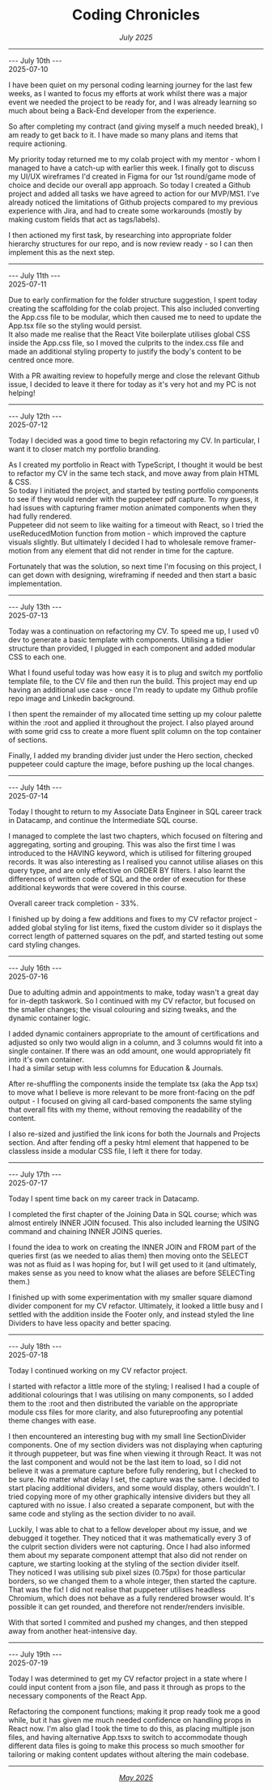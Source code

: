 <h1 align = "center"> Coding Chronicles </h1>
 <div align = "center"><i> July 2025 </i></div>

 ------------

--- July 10th ---  
2025-07-10

I have been quiet on my personal coding learning journey for the last few weeks, as I wanted to focus my efforts at work whilst there was a major event we needed the project to be ready for, and I was already learning so much about being a Back-End developer from the experience. 

So after completing my contract (and giving myself a much needed break), I am ready to get back to it. I have made so many plans and items that require actioning.  

My priority today returned me to my colab project with my mentor - whom I managed to have a catch-up with earlier this week. I finally got to discuss my UI/UX wireframes I'd created in Figma for our 1st round/game mode of choice and decide our overall app approach.
So today I created a Github project and added all tasks we have agreed to action for our MVP/MS1. 
I've already noticed the limitations of Github projects compared to my previous experience with Jira, and had to create some workarounds (mostly by making custom fields that act as tags/labels).  

I then actioned my first task, by researching into appropriate folder hierarchy structures for our repo, and is now review ready - so I can then implement this as the next step.  

------------

--- July 11th ---  
2025-07-11 

Due to early confirmation for the folder structure suggestion, I spent today creating the scaffolding for the colab project. This also included converting the App.css file to be modular, which then caused me to need to update the App.tsx file so the styling would persist.  
It also made me realise that the React Vite boilerplate utilises global CSS inside the App.css file, so I moved the culprits to the index.css file and made an additional styling property to justify the body's content to be centred once more.  

With a PR awaiting review to hopefully merge and close the relevant Github issue, I decided to leave it there for today as it's very hot and my PC is not helping! 

------------

--- July 12th ---  
2025-07-12  

Today I decided was a good time to begin refactoring my CV. In particular, I want it to closer match my portfolio branding.  

As I created my portfolio in React with TypeScript, I thought it would be best to refactor my CV in the same tech stack, and move away from plain HTML & CSS.  
So today I initiated the project, and started by testing portfolio components to see if they would render with the puppeteer pdf capture.  To my guess, it had issues with capturing framer motion animated components when they had fully rendered.  
Puppeteer did not seem to like waiting for a timeout with React, so I tried the useReducedMotion function from motion - which improved the capture visuals slightly. But ultimately I decided I had to wholesale remove framer-motion from any element that did not render in time for the capture.  

Fortunately that was the solution, so next time I'm focusing on this project, I can get down with designing, wireframing if needed and then start a basic implementation.  

------------

--- July 13th ---  
2025-07-13

Today was a continuation on refactoring my CV.  To speed me up, I used v0 dev to generate a basic template with components. Utilising a tidier structure than provided, I plugged in each component and added modular CSS to each one.  

What I found useful today was how easy it is to plug and switch my portfolio template file, to the CV file and then run the build.  This project may end up having an additional use case - once I'm ready to update my Github profile repo image and Linkedin background. 

I then spent the remainder of my allocated time setting up my colour palette within the :root and applied it throughout the project. I also played around with some grid css to create a more fluent split column on the top container of sections. 

Finally, I added my branding divider just under the Hero section, checked puppeteer could capture the image, before pushing up the local changes.

------------

--- July 14th ---  
2025-07-14

Today I thought to return to my Associate Data Engineer in SQL career track in Datacamp, and continue the Intermediate SQL course.

I managed to complete the last two chapters, which focused on filtering and aggregating, sorting and grouping. This was also the first time I was introduced to the HAVING keyword, which is utilised for filtering grouped records. It was also interesting as I realised you cannot utilise aliases on this query type, and are only effective on ORDER BY
filters.  I also learnt the differences of written code of SQL and the order of execution for these additional keywords that were covered in this course. 

Overall career track completion - 33%.  

I finished up by doing a few additions and fixes to my CV refactor project - added global styling for list items, fixed the custom divider so it displays the correct length of patterned squares on the pdf, and started testing out some card styling changes.  

------------

--- July 16th ---  
2025-07-16

Due to adulting admin and appointments to make, today wasn't a great day for in-depth taskwork.  So I continued with my CV refactor, but focused on the smaller changes; the visual colouring and sizing tweaks, and the dynamic container logic.  

I added dynamic containers appropriate to the amount of certifications and adjusted so only two would align in a column, and 3 columns would fit into a single container. If there was an odd amount, one would appropriately fit into it's own container.  
I had a similar setup with less columns for Education & Journals.  

After re-shuffling the components inside the template tsx (aka the App tsx) to move what I believe is more relevant to be more front-facing on the pdf output - I focused on giving all card-based components the same styling that overall fits with my theme, without removing the readability of the content.   

I also re-sized and justified the link icons for both the Journals and Projects section. And after fending off a pesky html element that happened to be classless inside a modular CSS file, I left it there for today.  

------------

--- July 17th ---  
2025-07-17

Today I spent time back on my career track in Datacamp.  

I completed the first chapter of the Joining Data in SQL course; which was almost entirely INNER JOIN focused. This also included learning the USING command and chaining INNER JOINS queries.  

I found the idea to work on creating the INNER JOIN and FROM part of the queries first (as we needed to alias them) then moving onto the SELECT was not as fluid as I was hoping for, but I will get used to it (and ultimately, makes sense as you need to know what the aliases are before SELECTing them.)   

I finished up with some experimentation with my smaller square diamond divider component for my CV refactor. Ultimately, it looked a little busy and I settled with the addition inside the Footer only, and instead styled the line Dividers to have less opacity and better spacing.  

------------

--- July 18th ---  
2025-07-18

Today I continued working on my CV refactor project.  

I started with refactor a little more of the styling; I realised I had a couple of additional colourings that I was utilising on many components, so I added them to the :root and then distributed the variable on the appropriate module css files for more clarity, and also futureproofing any potential theme changes with ease.  

I then encountered an interesting bug with my small line SectionDivider components.  One of my section dividers was not displaying when capturing it through puppeteer, but was fine when viewing it through React.   It was not the last component and would not be the last item to load, so I did not believe it was a premature capture before fully rendering, but I checked to be sure.  No matter what delay I set, the capture was the same. I decided to start placing additional dividers, and some would display, others wouldn't. I tried copying more of my other graphically intensive dividers but they all captured with no issue.  I also created a separate component, but with the same code and styling as the section divider to no avail.

Luckily, I was able to chat to a fellow developer about my issue, and we debugged it together.  They noticed that it was mathematically every 3 of the culprit section dividers were not capturing.  Once I had also informed them about my separate component attempt that also did not render on capture, we starting looking at the styling of the section divider itself.  
They noticed I was utilising sub pixel sizes (0.75px) for those particular borders, so we changed them to a whole integer, then started the capture. That was the fix! I did not realise that puppeteer utilises headless Chromium, which does not behave as a fully rendered browser would. It's possible it can get rounded, and therefore not render/renders invisible. 

With that sorted I commited and pushed my changes, and then stepped away from another heat-intensive day.  

------------

--- July 19th ---  
2025-07-19

Today I was determined to get my CV refactor project in a state where I could input content from a json file, and pass it through as props to the necessary components of the React App.   
  
Refactoring the component functions; making it prop ready took me a good while, but it has given me much needed confidence on handling props in React now.  I'm also glad I took the time to do this, as placing multiple json files, and having alternative App.tsxs to switch to accommodate though different data files is going to make this process so much smoother for tailoring or making content updates without altering the main codebase.   

------------

<div align = "center"><i><a href="2025-05.md">May 2025</a></i></div>
